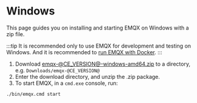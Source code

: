 # Windows

This page guides you on installing and starting EMQX on Windows with a zip file.

:::tip
It is recommended only to use EMQX for development and testing on Windows. And it is recommended to [run EMQX with Docker](./install-docker.md).
:::

1. Download [emqx-@CE_VERSION@-windows-amd64.zip](https://www.emqx.com/en/downloads/broker/@CE_VERSION@/emqx-@CE_VERSION@-windows-amd64.zip) to a directory, e.g. `Downloads/emqx-@CE_VERSION@`
2. Enter the download directory, and unzip the .zip package.
3. To start EMQX, in a `cmd.exe` console, run:

```shell
./bin/emqx.cmd start
```
